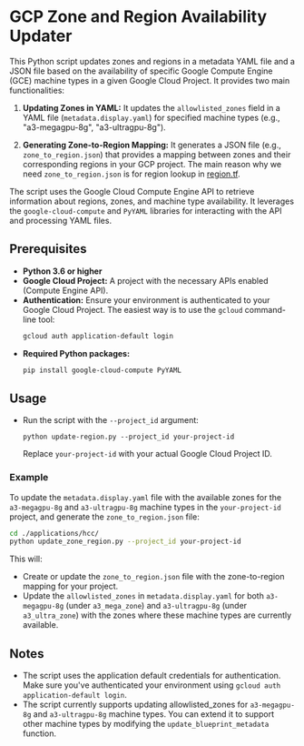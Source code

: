 # GCP Zone and Region Availability Updater

This Python script updates zones and regions in a metadata YAML file and a JSON file based on the availability of specific Google Compute Engine (GCE) machine types in a given Google Cloud Project. It provides two main functionalities:

1. **Updating Zones in YAML:** It updates the `allowlisted_zones` field in a YAML file (`metadata.display.yaml`) for specified machine types (e.g., "a3-megagpu-8g", "a3-ultragpu-8g"). 

2. **Generating Zone-to-Region Mapping:** It generates a JSON file (e.g., `zone_to_region.json`) that provides a mapping between zones and their corresponding regions in your GCP project. The main reason why we need `zone_to_region.json` is for region lookup in [region.tf](https://github.com/GoogleCloudPlatform/ai-on-gke/blob/qss-poc/applications/hcc/region.tf#L2).

The script uses the Google Cloud Compute Engine API to retrieve information about regions, zones, and machine type availability. It leverages the `google-cloud-compute` and `PyYAML` libraries for interacting with the API and processing YAML files.

## Prerequisites

* **Python 3.6 or higher**
* **Google Cloud Project:** A project with the necessary APIs enabled (Compute Engine API).
* **Authentication:** Ensure your environment is authenticated to your Google Cloud Project. The easiest way is to use the `gcloud` command-line tool:
   ```bash
   gcloud auth application-default login
   ```
* **Required Python packages:**
  ```Bash
  pip install google-cloud-compute PyYAML
  ```
## Usage
* Run the script with the `--project_id` argument:
  ```
  python update-region.py --project_id your-project-id
  ```
  Replace `your-project-id` with your actual Google Cloud Project ID.


### Example
To update the `metadata.display.yaml` file with the available zones for the `a3-megagpu-8g` and `a3-ultragpu-8g` machine types in the `your-project-id` project, and generate the `zone_to_region.json` file:
```Bash
cd ./applications/hcc/
python update_zone_region.py --project_id your-project-id
```
This will:

* Create or update the `zone_to_region.json` file with the zone-to-region mapping for your project.
* Update the `allowlisted_zones` in `metadata.display.yaml` for both `a3-megagpu-8g` (under `a3_mega_zone`) and `a3-ultragpu-8g` (under `a3_ultra_zone`) with the zones where these machine types are currently available.


## Notes
* The script uses the application default credentials for authentication. Make sure you've authenticated your environment using `gcloud auth application-default login`.
* The script currently supports updating allowlisted_zones for `a3-megagpu-8g` and `a3-ultragpu-8g` machine types. You can extend it to support other machine types by modifying the `update_blueprint_metadata` function.